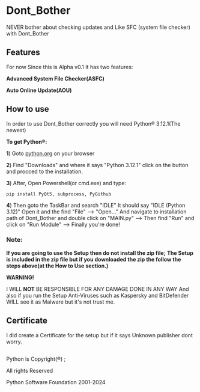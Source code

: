 # Dont_Bother
NEVER bother about checking updates and Like SFC (system file checker) with Dont_Bother


## Features

For now Since this is Alpha v0.1 It has two features:

**Advanced System File Checker(ASFC)**

**Auto Online Update(AOU)**

## How to use
In order to use Dont_Bother correctly you will need Python® 3.12.1(The newest) 

**To get Python®:**

**1**) Goto [python.org](https://www.python.org/) on your browser

**2**) Find "Downloads" and where it says "Python 3.12.1" click on the button and procced to the installation.

**3**) After, Open Powershell(or cmd.exe) and type:

`pip install PyQt5, subprocess, PyGithub`

**4**) Then goto the TaskBar and search "IDLE" It should say "IDLE (Python 3.12)" Open it and the find "File" --> "Open..." And 
navigate to installation path of Dont_Bother and double click on "MAIN.py" -->
Then find "Run" and click on "Run Module" --> Finally you're done!
### Note:
**If you are going to use the Setup then do not install the zip file;**
**The Setup is included in the zip file but if you downloaded the zip the follow the steps above(at the How to Use section.)**


**WARNING!**

I WILL **NOT** BE RESPONSIBLE FOR ANY DAMAGE DONE IN ANY WAY
And also if you run the Setup Anti-Viruses such as Kaspersky and BitDefender WILL see it as Malware but it's not trust me.

## Certificate

I did create a Certificate for the setup but if it says Unknown publisher dont worry.


##
Python is Copyright(®) ;

All rights Reserved 

Python Software Foundation 2001-2024
